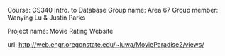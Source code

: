 Course: CS340 Intro. to Database
Group name: Area 67
Group member: Wanying Lu & Justin Parks

Project name: Movie Rating Website

url: http://web.engr.oregonstate.edu/~luwa/MovieParadise2/views/